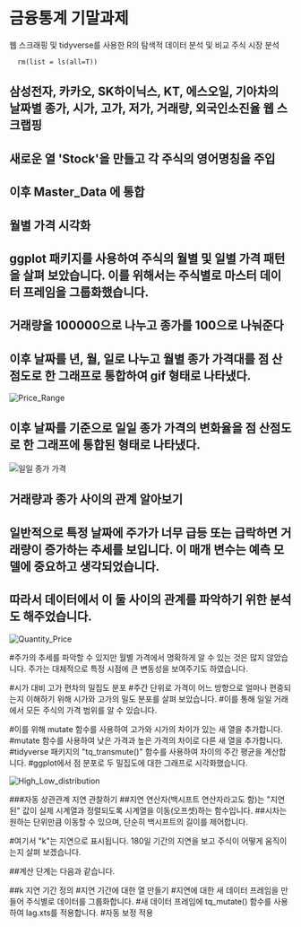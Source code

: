 # 금융통계 기말과제
웹 스크래핑 및 tidyverse를 사용한 R의 탐색적 데이터 분석 및 비교 주식 시장 분석 

      rm(list = ls(all=T))



## 삼성전자, 카카오, SK하이닉스, KT, 에스오일, 기아차의 날짜별 종가, 시가, 고가, 저가, 거래량, 외국인소진율 웹 스크랩핑
## 새로운 열 'Stock'을 만들고 각 주식의 영어명칭을 주입
## 이후 Master_Data 에 통합


## 월별 가격 시각화
## ggplot 패키지를 사용하여 주식의 월별 및 일별 가격 패턴을 살펴 보았습니다. 이를 위해서는 주식별로 마스터 데이터 프레임을 그룹화했습니다.
## 거래량을 100000으로 나누고 종가를 100으로 나눠준다 
## 이후 날짜를 년, 월, 일로 나누고 월별 종가 가격대를 점 산점도로 한 그래프로 통합하여 gif 형태로 나타냈다.

![Price_Range](https://github.com/surlyban/my_repo2/assets/86463268/9f69f065-a180-4b36-9dd0-d6a7f800f6ce)

## 이후 날짜를 기준으로 일일 종가 가격의 변화율을 점 산점도로 한 그래프에 통합된 형태로 나타냈다.

![일일 종가 가격](https://github.com/surlyban/my_repo2/assets/86463268/e18b9a5f-d3f4-4ce1-9fd9-2a366e5563c4)


## 거래량과 종가 사이의 관계 알아보기
## 일반적으로 특정 날짜에 주가가 너무 급등 또는 급락하면 거래량이 증가하는 추세를 보입니다. 이 매개 변수는 예측 모델에 중요하고 생각되었습니다. 
## 따라서 데이터에서 이 둘 사이의 관계를 파악하기 위한 분석도 해주었습니다. 

![Quantity_Price](https://github.com/surlyban/my_repo2/assets/86463268/d6af9c68-9ac3-4c8e-9a8b-f63480421c83)

#주가의 추세를 파악할 수 있지만 월별 가격에서 명확하게 알 수 있는 것은 많지 않았습니다. 주가는 대체적으로 특정 시점에 큰 변동성을 보여주기도 하였습니다. 


#시가 대비 고가 편차의 밀집도 분포 
#주간 단위로 가격이 어느 방향으로 얼마나 편중되는지 이해하기 위해 시가와 고가의 밀도 분포를 살펴 보았습니다.
#이를 통해 일일 거래에서 모든 주식의 가격 범위를 알 수 있습니다.

#이를 위해 mutate 함수를 사용하여 고가와 시가의 차이가 있는 새 열을 추가합니다. 
#mutate 함수를 사용하여 낮은 가격과 높은 가격의 차이로 다른 새 열을 추가합니다. 
#tidyverse 패키지의 "tq_transmute()" 함수를 사용하여 차이의 주간 평균을 계산합니다. 
#ggplot에서 점 분포로 두 밀집도에 대한 그래프로 시각화했습니다.

![High_Low_distribution](https://github.com/surlyban/my_repo2/assets/86463268/cc425c88-2058-48e1-b814-0bea51a12901)

###자동 상관관계 지연 관찰하기
##지연 연산자(백시프트 연산자라고도 함)는 "지연된" 값이 실제 시계열과 정렬되도록 시계열을 이동(오프셋)하는 함수입니다. 
##시차는 원하는 단위만큼 이동할 수 있으며, 단순히 백시프트의 길이를 제어합니다.

#여기서 "k"는 지연으로 표시됩니다. 180일 기간의 지연을 보고 주식이 어떻게 움직이는지 살펴 보겠습니다.

##계산 단계는 다음과 같습니다.

##k 지연 기간 정의
#지연 기간에 대한 열 만들기
#지연에 대한 새 데이터 프레임을 만들어 주식별로 데이터를 그룹화합니다.
#새 데이터 프레임에 tq_mutate() 함수를 사용하여 lag.xts를 적용합니다.
#자동 보정 적용
